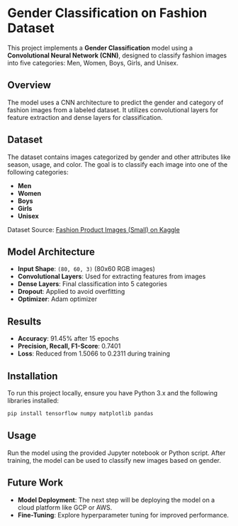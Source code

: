 # Gender Classification on Fashion Dataset

This project implements a **Gender Classification** model using a **Convolutional Neural Network (CNN)**, designed to classify fashion images into five categories: Men, Women, Boys, Girls, and Unisex.

## Overview

The model uses a CNN architecture to predict the gender and category of fashion images from a labeled dataset. It utilizes convolutional layers for feature extraction and dense layers for classification.

## Dataset

The dataset contains images categorized by gender and other attributes like season, usage, and color. The goal is to classify each image into one of the following categories:
- **Men**
- **Women**
- **Boys**
- **Girls**
- **Unisex**

Dataset Source: [Fashion Product Images (Small) on Kaggle](https://www.kaggle.com/datasets/paramaggarwal/fashion-product-images-small)

## Model Architecture

- **Input Shape**: `(80, 60, 3)` (80x60 RGB images)
- **Convolutional Layers**: Used for extracting features from images
- **Dense Layers**: Final classification into 5 categories
- **Dropout**: Applied to avoid overfitting
- **Optimizer**: Adam optimizer

## Results

- **Accuracy**: 91.45% after 15 epochs
- **Precision, Recall, F1-Score**: 0.7401
- **Loss**: Reduced from 1.5066 to 0.2311 during training

## Installation

To run this project locally, ensure you have Python 3.x and the following libraries installed:

```bash
pip install tensorflow numpy matplotlib pandas
```

## Usage

Run the model using the provided Jupyter notebook or Python script. After training, the model can be used to classify new images based on gender.

## Future Work

- **Model Deployment**: The next step will be deploying the model on a cloud platform like GCP or AWS.
- **Fine-Tuning**: Explore hyperparameter tuning for improved performance.
